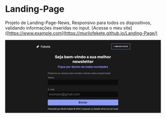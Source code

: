 # Landing-Page
 Projeto de Landing-Page-News, Responsivo para todos os disposítivos, validando informações inseridas no input.
 [Acesse o meu site]([https://www.example.com](https://murilofekete.github.io/Landing-Page/)

![Logo do Projeto](img/index.JPG)

